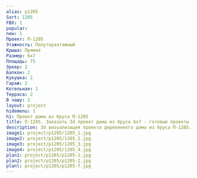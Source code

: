 ```yaml
---
alias: p1205
Sort: 1205
FBX: 1
popular: 
new: 1
Проект: П-1205
Этажность: Полутораэтажный
Крыша: Прямая
Размер: 6х7
Площадь: 75
Эркер: 2
Балкон: 2
Кукушка: 2
Гараж: 2
Котельная: 1
Терраса: 2
В чашу: 2
layout: project
hidemenu: 1
h1: Проект дома из бруса П-1205
title: П-1205. Заказать 3d проект дома из бруса 6х7 - готовые проекты
description: 3d визуализация проекта деревянного дома из бруса П-1205. Площадь 75 м2, размер 6х7. Вы можете внести любые изменения в проект.
image1: project/p1205/1205_1.jpg
image2: project/p1205/1205_2.jpg
image3: project/p1205/1205_3.jpg
image4: project/p1205/1205_4.jpg
plan1: project/p1205/p1205-1.jpg
plan2: project/p1205/p1205-2.jpg
planl: project/p1205/p1205-f.jpg
---
```

